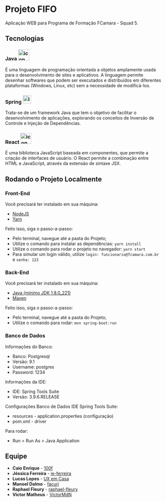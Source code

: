 # Projeto FIFO

Aplicação WEB para Programa de Formação FCamara - Squad 5.

## Tecnologias


### Java <img src="https://alcideswenner.files.wordpress.com/2017/06/download.png" alt="icon" width="35px"/>

É uma linguagem de programação orientada a objetos amplamente usada para o desenvolvimento de sites e aplicativos. A linguagem permite desenhar softwares que podem ser executados e distribuídos em diferentes plataformas (Windows, Linux, etc) sem a necessidade de modificá-los. 

### Spring <img src="https://res.infoq.com/articles/spring-boot-tutorial/pt/headerimage/springboot-header-1585064952469.jpg" alt="icon" width="27px"/>

Trata-se de um framework Java que tem o objetivo de facilitar o desenvolvimento de aplicações, explorando os conceitos de Inversão de Controle e Injeção de Dependências. 

### React <img src="https://upload.wikimedia.org/wikipedia/commons/thumb/a/a7/React-icon.svg/1200px-React-icon.svg.png" alt="icon" width="35px"/> 

É uma biblioteca JavaScript baseada em componentes, que permite a criação de interfaces de usuário. O React permite a combinação entre HTML e JavaScript, através da extensão de sintaxe JSX. 

## Rodando o Projeto Localmente

### Front-End

Você precisará ter instalado em sua máquina:

- [NodeJS](https://nodejs.org/en/)
- [Yarn](https://classic.yarnpkg.com/pt-BR/)

Feito isso, siga o passo-a-passo:

- Pelo terminal, navegue até a pasta do Projeto;
- Utilize o comando para instalar as dependências: `yarn install` 
- Utilize o comando para rodar o projeto no navegador: `yarn start`
- Para simular um login válido, utilize ```login: funcionario@fcamara.com.br``` e ```senha: 123```

### Back-End

Você precisará ter instalado em sua máquina:

- [Java (mínimo JDK 1.8.0_221)](https://www.oracle.com/technetwork/pt/java/javase/downloads/index.html)
- [Maven](https://maven.apache.org/download.cgi)

Feito isso, siga o passo-a-passo:

- Pelo terminal, navegue até a pasta do Projeto;
- Utilize o comando para rodar: `mvn spring-boot:run`

### Banco de Dados

Informações do Banco:

- Banco: Postgresql
- Versão: 9.1
- Username: postgres
- Password: 1234

Informações da IDE:

- IDE: Spring Tools Suite 
- Versão: 3.9.6.RELEASE

Configurações Banco de Dados IDE Spring Tools Suite:

- resources - application.properties (configuração)
- pom.xml - driver

Para rodar:

- Run > Run As > Java Application

## Equipe

* **Caio Enrique** - [100f](https://github.com/100f)
* **Jéssica Ferreira** - [je-ferreira](https://github.com/je-ferreira)
* **Lucas Lopes** - [UX em Casa](https://www.notion.so/UX-em-Casa-356f007bac904fae884ce49d1d95f8ed)
* **Manoel Dalmo** - [facuri](https://github.com/facuri)
* **Raphael Fleury** - [raphael-fleury](https://github.com/raphael-fleury)
* **Victor Matheus** - [VictorMdN](https://github.com/VictorMdN)
